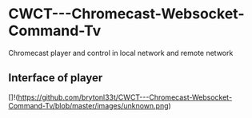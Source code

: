 # CWCT---Chromecast-Websocket-Command-Tv
Chromecast player and control in local network and remote network

## Interface of player

[]!(https://github.com/brytonl33t/CWCT---Chromecast-Websocket-Command-Tv/blob/master/images/unknown.png)
